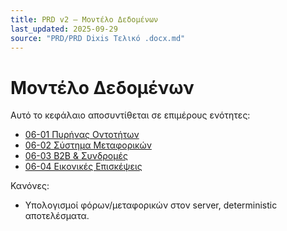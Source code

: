 ```yaml
---
title: PRD v2 — Μοντέλο Δεδομένων
last_updated: 2025-09-29
source: "PRD/PRD Dixis Τελικό .docx.md"
---
```


# Μοντέλο Δεδομένων

Αυτό το κεφάλαιο αποσυντίθεται σε επιμέρους ενότητες:

- [06-01 Πυρήνας Οντοτήτων](./06-data-model/06-01-core-entities.md)
- [06-02 Σύστημα Μεταφορικών](./06-data-model/06-02-shipping-system.md)
- [06-03 B2B & Συνδρομές](./06-data-model/06-03-b2b-subscriptions.md)
- [06-04 Εικονικές Επισκέψεις](./06-data-model/06-04-virtual-tours.md)

Κανόνες:
- Υπολογισμοί φόρων/μεταφορικών στον server, deterministic αποτελέσματα.
